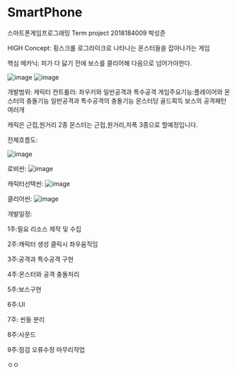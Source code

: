 # SmartPhone
스마트폰게임프로그래밍 Term project 2018184009 박성준

HIGH Concept:
횡스크롤 로그라이크로 나타나는 몬스터들을 잡아나가는 게임

핵심 메카닉:
피가 다 닳기 전에 보스를 클리어해 다음으로 넘어가야한다.

![image](https://user-images.githubusercontent.com/70846907/160294845-8787715b-4e56-44f8-8957-3060d9487a6c.png)
![image](https://user-images.githubusercontent.com/70846907/161212771-a670c40e-da2c-4cd4-9aaf-927a4d296381.png)


개발범위:
캐릭터 컨트롤러: 좌우키와 일반공격과 특수공격
게임주요기능:플레이어와 몬스터의 충돌기능
일반공격과 특수공격의 충돌기능
몬스터당 골드획득
보스의 공격패턴 여러개

캐릭은 근접,원거리 2종
몬스터는 근접,원거리,자폭 3종으로 할예정입니다.



전체흐름도:

![image](https://user-images.githubusercontent.com/70846907/160297165-8604af5d-debb-467f-9dab-2200ac1ca687.png)



로비씬:
![image](https://user-images.githubusercontent.com/70846907/160295350-f171c702-c052-40d1-8b93-1941e4275792.png)

캐릭터선택씬:
![image](https://user-images.githubusercontent.com/70846907/161212579-aacfc2f5-5985-4e50-b210-e362cf604923.png)



클리어씬:
![image](https://user-images.githubusercontent.com/70846907/160295412-5121b3f7-a4d1-49e0-ad9a-068a4d22e0a6.png)

개발일정:

1주:필요 리소스 제작 및 수집 


2주:캐릭터 생성 클릭시 좌우움직임 


3주:공격과 특수공격 구현

4주:몬스터와 공격 충돌처리

5주:보스구현

6주:UI


7주: 씬들 분리

8주:사운드


9주:점검 오류수정 마무리작업




ㅇㅇ

